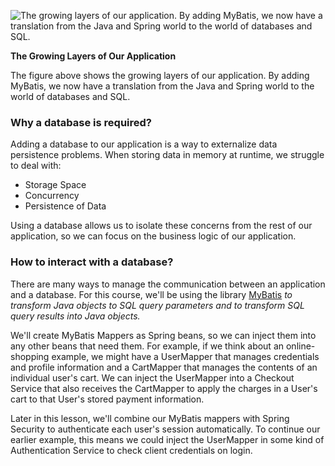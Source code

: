 ![The growing layers of our application. By adding MyBatis, we now have a translation from the Java and Spring world to the world of databases and SQL.](https://video.udacity-data.com/topher/2020/June/5eda82e7_l4-07-big-picture/l4-07-big-picture.png)

**The Growing Layers of Our Application**

The figure above shows the growing layers of our application. By adding MyBatis, we now have a translation from the Java and Spring world to the world of databases and SQL.

### Why a database is required?

Adding a database to our application is a way to externalize data persistence problems. When storing data in memory at runtime, we struggle to deal with:

- Storage Space
- Concurrency
- Persistence of Data

Using a database allows us to isolate these concerns from the rest of our application, so we can focus on the business logic of our application.

### How to interact with a database?

There are many ways to manage the communication between an application and a database. For this course, we'll be using the library [MyBatis](https://mybatis.org/mybatis-3/index.html) *to transform Java objects to SQL query parameters and to transform SQL query results into Java objects.*

We'll create MyBatis Mappers as Spring beans, so we can inject them into any other beans that need them. For example, if we think about an online-shopping example, we might have a UserMapper that manages credentials and profile information and a CartMapper that manages the contents of an individual user's cart. We can inject the UserMapper into a Checkout Service that also receives the CartMapper to apply the charges in a User's cart to that User's stored payment information.

Later in this lesson, we'll combine our MyBatis mappers with Spring Security to authenticate each user's session automatically. To continue our earlier example, this means we could inject the UserMapper in some kind of Authentication Service to check client credentials on login.
